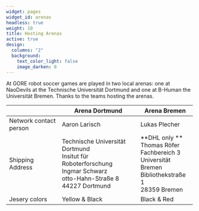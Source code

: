 ```yaml
---
widget: pages
widget_id: arenas
headless: true
weight: 10
title: Hosting Arenas
active: true
design:
  columns: "2"
  background:
    text_color_light: false
    image_darken: 0
---
```

At GORE robot soccer games are played in two local arenas: one at NaoDevils at the Technische Universität Dortmund and one at B-Human the Universität Bremen. Thanks to the teams hosting the arenas.

| |Arena Dortmund | Arena Bremen |
|-|---|---|
|Network contact person | Aaron Larisch | Lukas Plecher |
| Shipping Address | Technische Universität Dortmund <br />Insitut für Roboterforschung <br /> Ingmar Schwarz <br /> otto-Hahn-Straße 8 <br /> 44227 Dortmund | **DHL only **<br />Thomas Röfer <br />Fachbereich 3<br />Universität Bremen<br />Bibliothekstraße 1<br />28359 Bremen|
|Jesery colors | Yellow & Black | Black & Red|
